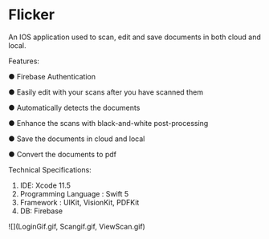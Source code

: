 # Flicker


An IOS application used to scan, edit and save documents in both cloud and local.

Features:

● Firebase Authentication

● Easily edit with your scans after you have scanned them

● Automatically detects the documents

● Enhance the scans with black-and-white post-processing

● Save the documents in cloud and local

● Convert the documents to pdf

Technical Specifications:
1. IDE: Xcode 11.5
2. Programming Language : Swift 5
3. Framework : UIKit, VisionKit, PDFKit
4. DB: Firebase


![](LoginGif.gif, Scangif.gif, ViewScan.gif)
